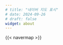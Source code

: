 ```yaml
---
# title: "네이버 지도 표시"
# date: 2024-09-26
# draft: false
widget: about
---
```


<!-- ## 네이버 지도 -->

<!-- params.yaml에서 값을 가져와 지도를 표시 -->
{{< navermap >}}

<!-- .md에서 [key, 위도, 경도]를 받는 경우 -->
<!-- {{< navermap clientId="wj58af9275" latitude="35.84601778960222" longitude="127.13441641898292" >}} -->